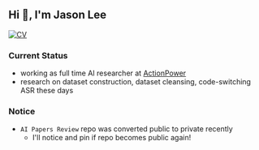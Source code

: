 ## Hi 👋, I'm Jason Lee

[![CV](http://img.shields.io/badge/CV%20website-black?style=flat-square&logo=github&link=https://jasonlee1995.github.io/)](https://jasonlee1995.github.io/)


<!-- introduction -->

### Current Status
- working as full time AI researcher at [ActionPower](https://actionpower.kr/)
- research on dataset construction, dataset cleansing, code-switching ASR these days


### Notice
- `AI Papers Review` repo was converted public to private recently
  - I'll notice and pin if repo becomes public again!

